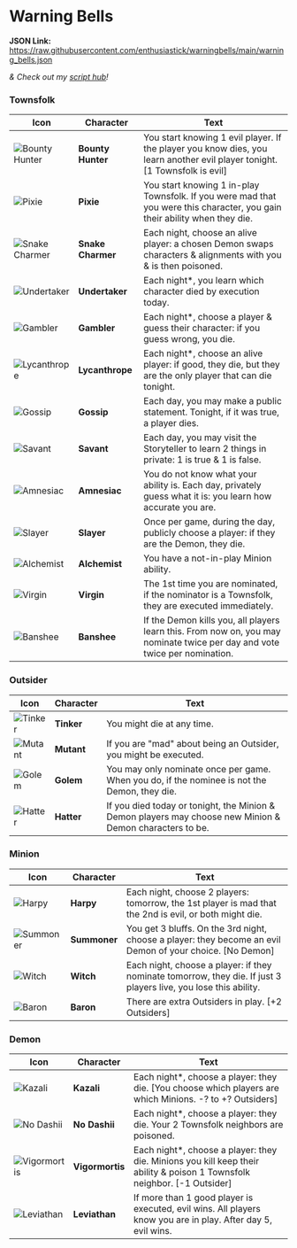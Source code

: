 # Warning Bells

**JSON Link:** https://raw.githubusercontent.com/enthusiastick/warningbells/main/warning_bells.json

*& Check out my [script hub](https://botc.eben.games/ "Blood on the Clocktower scripts by eben")!*

### Townsfolk

Icon | Character | Text
--- | --- | ---
![Bounty Hunter](https://wiki.bloodontheclocktower.com/images/5/5b/Icon_bountyhunter.png) | **Bounty Hunter** | You start knowing 1 evil player. If the player you know dies, you learn another evil player tonight. [1 Townsfolk is evil]
![Pixie](https://wiki.bloodontheclocktower.com/images/d/d5/Icon_pixie.png) | **Pixie** | You start knowing 1 in-play Townsfolk. If you were mad that you were this character, you gain their ability when they die.
![Snake Charmer](https://wiki.bloodontheclocktower.com/images/0/08/Icon_snakecharmer.png) | **Snake Charmer** | Each night, choose an alive player: a chosen Demon swaps characters & alignments with you & is then poisoned.
![Undertaker](https://wiki.bloodontheclocktower.com/images/0/05/Icon_undertaker.png) | **Undertaker** | Each night\*, you learn which character died by execution today.
![Gambler](https://wiki.bloodontheclocktower.com/images/f/fd/Icon_gambler.png) | **Gambler** | Each night\*, choose a player & guess their character: if you guess wrong, you die.
![Lycanthrope](https://wiki.bloodontheclocktower.com/images/9/92/Icon_lycanthrope.png) | **Lycanthrope** | Each night\*, choose an alive player: if good, they die, but they are the only player that can die tonight.
![Gossip](https://wiki.bloodontheclocktower.com/images/c/c7/Icon_gossip.png) | **Gossip** | Each day, you may make a public statement. Tonight, if it was true, a player dies.
![Savant](https://wiki.bloodontheclocktower.com/images/d/d5/Icon_savant.png) | **Savant** | Each day, you may visit the Storyteller to learn 2 things in private: 1 is true & 1 is false.
![Amnesiac](https://wiki.bloodontheclocktower.com/images/2/26/Icon_amnesiac.png) | **Amnesiac** | You do not know what your ability is. Each day, privately guess what it is: you learn how accurate you are.
![Slayer](https://wiki.bloodontheclocktower.com/images/d/d3/Icon_slayer.png) | **Slayer** | Once per game, during the day, publicly choose a player: if they are the Demon, they die.
![Alchemist](https://wiki.bloodontheclocktower.com/images/5/54/Icon_alchemist.png) | **Alchemist** | You have a not-in-play Minion ability.
![Virgin](https://wiki.bloodontheclocktower.com/images/d/d3/Icon_virgin.png) | **Virgin** | The 1st time you are nominated, if the nominator is a Townsfolk, they are executed immediately.
![Banshee](https://wiki.bloodontheclocktower.com/images/6/63/Icon_banshee.png) | **Banshee** | If the Demon kills you, all players learn this. From now on, you may nominate twice per day and vote twice per nomination.

### Outsider

Icon | Character | Text
--- | --- | ---
![Tinker](https://wiki.bloodontheclocktower.com/images/9/98/Icon_tinker.png) | **Tinker** | You might die at any time.
![Mutant](https://wiki.bloodontheclocktower.com/images/2/2e/Icon_mutant.png) | **Mutant** | If you are \"mad\" about being an Outsider, you might be executed.
![Golem](https://wiki.bloodontheclocktower.com/images/2/2b/Icon_golem.png) | **Golem** | You may only nominate once per game. When you do, if the nominee is not the Demon, they die.
![Hatter](https://wiki.bloodontheclocktower.com/images/4/44/Icon_hatter.png) | **Hatter** | If you died today or tonight, the Minion & Demon players may choose new Minion & Demon characters to be.

### Minion

Icon | Character | Text
--- | --- | ---
![Harpy](https://wiki.bloodontheclocktower.com/images/1/1b/Harpy.png) | **Harpy** | Each night, choose 2 players: tomorrow, the 1st player is mad that the 2nd is evil, or both might die.
![Summoner](https://wiki.bloodontheclocktower.com/images/1/1a/Icon_summoner.png) | **Summoner** | You get 3 bluffs. On the 3rd night, choose a player: they become an evil Demon of your choice. [No Demon]
![Witch](https://wiki.bloodontheclocktower.com/images/7/7b/Icon_witch.png) | **Witch** | Each night, choose a player: if they nominate tomorrow, they die. If just 3 players live, you lose this ability.
![Baron](https://wiki.bloodontheclocktower.com/images/6/6d/Icon_baron.png) | **Baron** | There are extra Outsiders in play. [+2 Outsiders]

### Demon

Icon | Character | Text
--- | --- | ---
![Kazali](https://wiki.bloodontheclocktower.com/images/3/3c/Icon_kazali.png) | **Kazali** | Each night\*, choose a player: they die. [You choose which players are which Minions. -? to +? Outsiders]
![No Dashii](https://wiki.bloodontheclocktower.com/images/e/eb/Icon_nodashii.png) | **No Dashii** | Each night\*, choose a player: they die. Your 2 Townsfolk neighbors are poisoned.
![Vigormortis](https://wiki.bloodontheclocktower.com/images/1/1a/Icon_vigormortis.png) | **Vigormortis** | Each night\*, choose a player: they die. Minions you kill keep their ability & poison 1 Townsfolk neighbor. [-1 Outsider]
![Leviathan](https://wiki.bloodontheclocktower.com/images/a/a7/Icon_leviathan.png) | **Leviathan** | If more than 1 good player is executed, evil wins. All players know you are in play. After day 5, evil wins.
